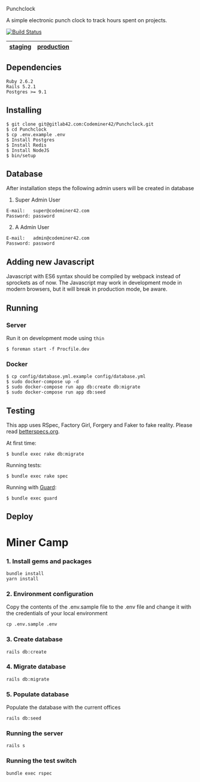Punchclock

A simple electronic punch clock to track hours spent on projects.

[![Build Status](http://gitlab42.com/Codeminer42/Punchclock/badges/master/build.svg)](http://gitlab42.com/Codeminer42/Punchclock/pipelines)

| [staging][1] | [production][2] |
|--------------|-----------------|

## Dependencies

```
Ruby 2.6.2
Rails 5.2.1
Postgres >= 9.1
```

## Installing

```console
$ git clone git@gitlab42.com:Codeminer42/Punchclock.git
$ cd Punchclock
$ cp .env.example .env
$ Install Postgres
$ Install Redis
$ Install NodeJS
$ bin/setup
```

## Database

After installation steps the following admin users will be created in database

1. Super Admin User
```
E-mail:   super@codeminer42.com
Password: password
```

2. A Admin User
```
E-mail:   admin@codeminer42.com
Password: password
```

## Adding new Javascript

Javascript with ES6 syntax should be compiled by webpack instead of sprockets as of now. The Javascript may work in development mode in modern browsers, but it will break in production mode, be aware.

## Running

### Server

Run it on development mode using `thin`

```console
$ foreman start -f Procfile.dev
```

### Docker

```console
$ cp config/database.yml.example config/database.yml
$ sudo docker-compose up -d
$ sudo docker-compose run app db:create db:migrate
$ sudo docker-compose run app db:seed
```

## Testing

This app uses RSpec, Factory Girl, Forgery and Faker to fake reality.
Please read [betterspecs.org](http://betterspecs.org/).

At first time:
```console
$ bundle exec rake db:migrate
```

Running tests:

```console
$ bundle exec rake spec
```

Running with [Guard](https://github.com/guard/guard-rspec):

```console
$ bundle exec guard
```

## Deploy

[1]: http://punchclock-staging.herokuapp.com
[2]: http://punchclock.cm42.io/


# Miner Camp

### 1. Install gems and packages

    bundle install
    yarn install

### 2. Environment configuration
Copy the contents of the .env.sample file to the .env file and change it with the credentials of your local environment

    cp .env.sample .env

### 3. Create database

    rails db:create

### 4. Migrate database

    rails db:migrate

### 5. Populate database
Populate the database with the current offices

    rails db:seed

### Running the server

    rails s

### Running the test switch

    bundle exec rspec
